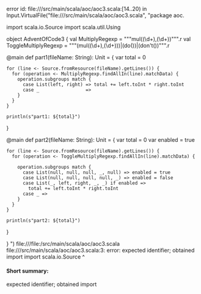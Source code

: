 error id: file://<WORKSPACE>/src/main/scala/aoc/aoc3.scala:[14..20) in Input.VirtualFile("file://<WORKSPACE>/src/main/scala/aoc/aoc3.scala", "package aoc.

import scala.io.Source
import scala.util.Using

object AdventOfCode3 {
  val MultiplyRegexp = """mul\((\d+),(\d+)\)""".r
  val ToggleMultiplyRegexp = """(mul\((\d+),(\d+)\))|(do\(\))|(don\'t\(\))""".r

  @main def part1(fileName: String): Unit = {
    var total = 0

    for (line <- Source.fromResource(fileName).getLines()) {
      for (operation <- MultiplyRegexp.findAllIn(line).matchData) {
        operation.subgroups match {
          case List(left, right) => total += left.toInt * right.toInt
          case _                 =>
        }
      }
    }

    println(s"part1: ${total}")
  }

  @main def part2(fileName: String): Unit = {
    var total = 0
    var enabled = true

    for (line <- Source.fromResource(fileName).getLines()) {
      for (operation <- ToggleMultiplyRegexp.findAllIn(line).matchData) {

        operation.subgroups match {
          case List(null, null, null, _, null) => enabled = true
          case List(null, null, null, null, _) => enabled = false
          case List(_, left, right, _, _) if enabled =>
            total += left.toInt * right.toInt
          case _ =>
        }
      }
    }

    println(s"part2: ${total}")
  }

}
")
file://<WORKSPACE>/file:<WORKSPACE>/src/main/scala/aoc/aoc3.scala
file://<WORKSPACE>/src/main/scala/aoc/aoc3.scala:3: error: expected identifier; obtained import
import scala.io.Source
^
#### Short summary: 

expected identifier; obtained import